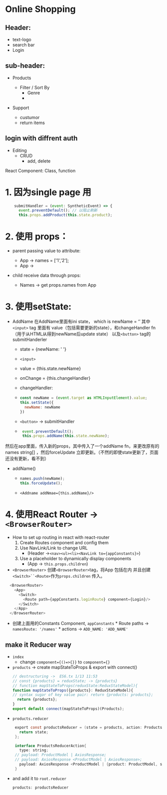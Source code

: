 

# Online Shopping

  ## Header: 
  * text-logo
  * search bar
  * Login

  ## sub-header:
  * Products
      * Filter / Sort By
        * Genre
        * 
    
  * Support
      * custumor
      * return items

## login with diffrent auth
  * Editing
    * CRUD
      * add, delete

React Component:
  Class, function

# 1. 因为single page 用 
  ``` JavaScript
      submitHandler = (event: SyntheticEvent) => {
        event.preventDefault(); // 以阻止刷新
        this.props.addProduct(this.state.product);
  ```


# 2. 使用 props：
   * parent passing value to attribute:
     * App -> names = ['1','2'];
     * App -> <Names names={names}/>
  
   * child receive data through props:
     * Names -> get props.names from App

# 3. 使用setState:
   * AddName
  在AddName里面有ini state， which is newName = ‘’
  其中`<input>` tag 里面有 value（包括需要更新的state），和changeHandler fn（用于从HTML从得到newName后update state） 
  以及`<button>` tag的submitHanderler

     * state = {newName: ' '}
     * `<input>`
     * value = {this.state.newName}
     * onChange = {this.changeHandler}
     * changeHandler:
     *  ```JavaScript
        const newName = (event.target as HTMLInputElement).value;
        this.setState({
          newName: newName
        })
        ```

     * `<button>` -> submitHandler
     * ``` JavaScript
        event.preventDefault();
        this.props.addName(this.state.newName);
        ```
              

  然后在app里面，传入新的props，其中传入了一个addName fn，来更改原有的names string[] ，然后forceUpdate 立即更新。（不然的即使state更新了，页面还没有更新，看不到）
  
  * addName()
    * ```JavaScript
      names.push(newName);
      this.forceUpdate();
      ```
    * `<Addname addNmae={this.addName}/>`

# 4. 使用React Router -> `<BrowserRouter>`
   * How to set up routing in react with react-router
      1. Create Routes component and config them
      2. Use NavLink/Link to change URL
         * (Header ->`<nav><ul><li><NavLink to={appConstants}>`)
      3. Use a placeholder to dynamically display components
         * (App -> `this.props.children`)
   * `<BrowserRouter>` 
  创建`<BrowserRouter>`tag，将App 包括在内 并且创建`<Switch>``<Route>`作为`props.children` 传入。
```JavaScript
  <BrowserRouter>
    <App>
      <Switch>
        <Route path={appConstants.loginRoute} component={Login}/>
      </Switch>
    </App>
  </BrowserRouter>
```
   * 创建上面用的Constants Component, `appConstants`
    * Route paths -> `namesRoute: '/names'`
    * actions -> `ADD_NAME: 'ADD_NAME'`


  ## make it Reducer way
  * `index`
    * change `component={()=>{}}` to `component={}`
  * `products` -> create mapStateToProps & export with connect() 
      ```JavaScript
      // destructuring ->  ES6.tx 1/13 11:53
      // const {products} = reduxState; -> {products}
      // function mapStateToProps(reduxState:ReduxStateModel){
      function mapStateToProps({products}: ReduxStateModel){
      // syntax sugar of key value pair: return {products: products};
        return {products};
      }
      export default connect(mapStateToProps)(Products);
      ```
  * `products.reducer`
     ```Java
      export const productsReducer = (state = products, action: ProductsReducerAction ) => {
        return state;
      };

      interface ProductsReducerAction{
        type: string;
      // payload: ProductModel | AxiosResponse;
      // payload: AxiosResponse <ProductModel | AxiosResponse>;
        payload: AxiosResponse <ProductModel | {product: ProductModel, success: boolean}>;
      }
      ```
  * and add it to `root.reducer`
      ```Java 
      products: productsReducer
      ```
      
   

